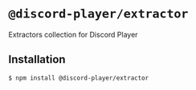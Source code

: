 # `@discord-player/extractor`

Extractors collection for Discord Player

## Installation

```sh
$ npm install @discord-player/extractor
```